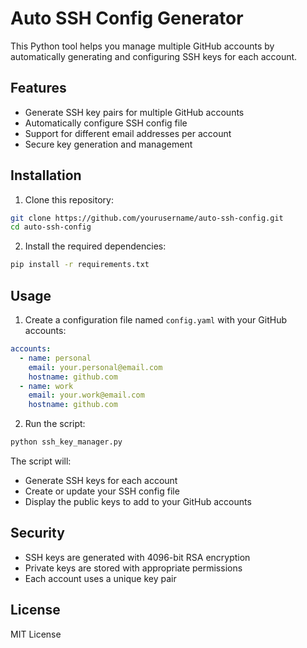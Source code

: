 # Auto SSH Config Generator

This Python tool helps you manage multiple GitHub accounts by automatically generating and configuring SSH keys for each account.

## Features

- Generate SSH key pairs for multiple GitHub accounts
- Automatically configure SSH config file
- Support for different email addresses per account
- Secure key generation and management

## Installation

1. Clone this repository:
```bash
git clone https://github.com/yourusername/auto-ssh-config.git
cd auto-ssh-config
```

2. Install the required dependencies:
```bash
pip install -r requirements.txt
```

## Usage

1. Create a configuration file named `config.yaml` with your GitHub accounts:
```yaml
accounts:
  - name: personal
    email: your.personal@email.com
    hostname: github.com
  - name: work
    email: your.work@email.com
    hostname: github.com
```

2. Run the script:
```bash
python ssh_key_manager.py
```

The script will:
- Generate SSH keys for each account
- Create or update your SSH config file
- Display the public keys to add to your GitHub accounts

## Security

- SSH keys are generated with 4096-bit RSA encryption
- Private keys are stored with appropriate permissions
- Each account uses a unique key pair

## License

MIT License 